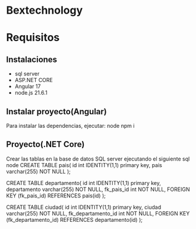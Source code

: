 # Bextechnology

# Requisitos
## Instalaciones
- sql server
- ASP.NET CORE
- Angular 17
- node.js 21.6.1

## Instalar proyecto(Angular)
Para instalar las dependencias, ejecutar:
node
npm i

## Proyecto(.NET Core)
Crear las tablas en la base de datos SQL server ejecutando el siguiente sql
node
CREATE TABLE pais(
	id int IDENTITY(1,1) primary key,
	pais varchar(255) NOT NULL
);

CREATE TABLE departamento(
	id int IDENTITY(1,1) primary key,
	departamento varchar(255) NOT NULL,
	fk_pais_id int NOT NULL,
	FOREIGN KEY (fk_pais_id) REFERENCES pais(id)
);

CREATE TABLE ciudad(
	id int IDENTITY(1,1) primary key,
	ciudad varchar(255) NOT NULL,
	fk_departamento_id int NOT NULL,
	FOREIGN KEY (fk_departamento_id) REFERENCES departamento(id)
);
